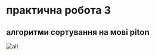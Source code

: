 # практична робота 3
## алгоритми сортування на мові piton
![alt](https://www.pngall.com/wp-content/uploads/5/Python.png "shih-tzu" )
